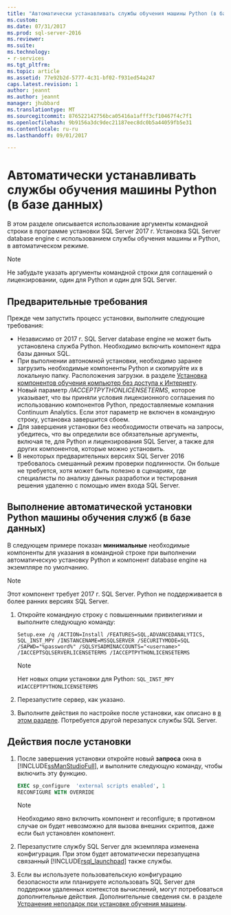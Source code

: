 ```yaml
---
title: "Автоматически устанавливать службы обучения машины Python (в базе данных) | Документы Microsoft"
ms.custom: 
ms.date: 07/31/2017
ms.prod: sql-server-2016
ms.reviewer: 
ms.suite: 
ms.technology:
- r-services
ms.tgt_pltfrm: 
ms.topic: article
ms.assetid: 77e92b2d-5777-4c31-bf02-f931ed54a247
caps.latest.revision: 1
author: jeannt
ms.author: jeannt
manager: jhubbard
ms.translationtype: MT
ms.sourcegitcommit: 876522142756bca05416a1afff3cf10467f4c7f1
ms.openlocfilehash: 9b9156a3dc9dec21187eec8dc0b5a44059fb5e31
ms.contentlocale: ru-ru
ms.lasthandoff: 09/01/2017

---
```

# <a name="unattended-installation-of-python-machine-learning-services-in-database"></a>Автоматически устанавливать службы обучения машины Python (в базе данных)

В этом разделе описывается использование аргументы командной строки в программе установки SQL Server 2017 г. Установка SQL Server database engine с использованием службы обучения машины и Python, в автоматическом режиме.

> [!NOTE]
> Не забудьте указать аргументы командной строки для соглашений о лицензировании, один для Python и один для SQL Server.

## <a name="prerequisites"></a>Предварительные требования

Прежде чем запустить процесс установки, выполните следующие требования:

+ Независимо от 2017 г. SQL Server database engine не может быть установлена служба Python. Необходимо включить компонент ядра базы данных SQL.
+ При выполнении автономной установки, необходимо заранее загрузить необходимые компоненты Python и скопируйте их в локальную папку. Расположения загрузки. в разделе [Установка компонентов обучения компьютер без доступа к Интернету](../../advanced-analytics/r-services/installing-ml-components-without-internet-access.md).
+ Новый параметр */IACCEPTPYTHONLICENSETERMS*, которое указывает, что вы приняли условия лицензионного соглашения по использованию компонентов Python, предоставляемые компания Continuum Analytics. Если этот параметр не включен в командную строку, установка завершится сбоем.
+ Для завершения установки без необходимости отвечать на запросы, убедитесь, что вы определили все обязательные аргументы, включая те, для Python и лицензирования SQL Server, а также для других компонентов, которые можно установить.
+  В некоторых предварительных версиях SQL Server 2016 требовалось смешанный режим проверки подлинности. Он больше не требуется, хотя может быть полезно в сценариях, где специалисты по анализу данных разработки и тестирования решения удаленно с помощью имен входа SQL Server.

## <a name="perform-an-unattended-installation-of-python-machine-learning-services-in-database"></a>Выполнение автоматической установки Python машины обучения служб (в базе данных)

В следующем примере показан **минимальные** необходимые компоненты для указания в командной строке при выполнении автоматическую установку Python и компонент database engine на экземпляре по умолчанию.

> [!NOTE]
> Этот компонент требует 2017 г. SQL Server. Python не поддерживается в более ранних версиях SQL Server.

1. Откройте командную строку с повышенными привилегиями и выполните следующую команду:

    ```  
    Setup.exe /q /ACTION=Install /FEATURES=SQL,ADVANCEDANALYTICS, SQL_INST_MPY /INSTANCENAME=MSSQLSERVER /SECURITYMODE=SQL /SAPWD="%password%" /SQLSYSADMINACCOUNTS="<username>" /IACCEPTSQLSERVERLICENSETERMS /IACCEPTPYTHONLICENSETERMS
    ```

    > [!NOTE]
    > 
    > Нет новых опции установки для Python: `SQL_INST_MPY` и`IACCEPTPYTHONLICENSETERMS`

2. Перезапустите сервер, как указано.
3. Выполните действия по настройке после установки, как описано в [в этом разделе](#bkmk_PostInstall). Потребуется другой перезапуск службы SQL Server.

## <a name = "bkmk_PostInstall"></a>Действия после установки

1.  После завершения установки откройте новый **запроса** окна в [!INCLUDE[ssManStudioFull](../../includes/ssmanstudiofull-md.md)], и выполните следующую команду, чтобы включить эту функцию.

    ```SQL
    EXEC sp_configure  'external scripts enabled', 1
    RECONFIGURE WITH OVERRIDE
    ```
  
    > [!NOTE]
    >  Необходимо явно включить компонент и reconfigure; в противном случае он будет невозможно для вызова внешних скриптов, даже если был установлен компонент.
  
3.  Перезапустите службу SQL Server для экземпляра изменена конфигурация. При этом будет автоматически перезапущена связанный [!INCLUDE[rsql_launchpad](../../includes/rsql-launchpad-md.md)] также службы.

3. Если вы используете пользовательскую конфигурацию безопасности или планируете использовать SQL Server для поддержки удаленных контекстов вычислений, могут потребоваться дополнительные действия. Дополнительные сведения см. в разделе [Устранение неполадок при установке обучения машины](../machine-learning-troubleshooting-faq.md).
